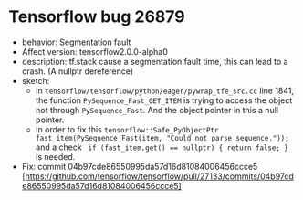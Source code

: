 # Tensorflow bug 26879
- behavior: Segmentation fault
- Affect version: tensorflow2.0.0-alpha0
- description: tf.stack cause a segmentation fault time, this can lead to a crash. (A nullptr dereference)
- sketch:
    - In ```tensorflow/tensorflow/python/eager/pywrap_tfe_src.cc``` line 1841, the function ```PySequence_Fast_GET_ITEM``` is trying to access the object not through `PySequence_Fast`. And the object pointer in this a null pointer.
    - In order to fix this ```tensorflow::Safe_PyObjectPtr fast_item(PySequence_Fast(item, "Could not parse sequence."));``` and a check ``` if (fast_item.get() == nullptr) { return false; }``` is needed.
- Fix: commit 04b97cde86550995da57d16d81084006456ccce5 [https://github.com/tensorflow/tensorflow/pull/27133/commits/04b97cde86550995da57d16d81084006456ccce5]
